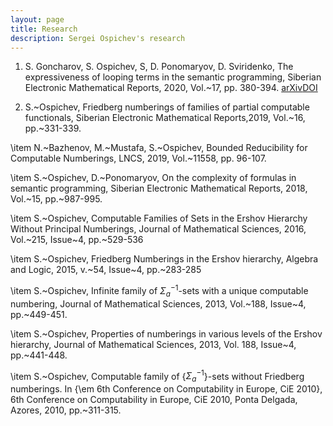 ```yaml
---
layout: page
title: Research
description: Sergei Ospichev's research
---
```




<!--#### <u>The effects of increased eye contact on feeding portions</u>
*In this paper I estimate the effect of increased eye contact on the size of feeding portions delivered by my humans. Over a period of several months I varied the amount of time I spent in locked eye contact with my masters while secretely recording the total amount of food provided each day. The results incidate that the relationship between eye contact and portion size is concave, in that as eye contact increases, the portion size increases up until a point where it begins to decrease. Future research will examine whether time spent cuddling exhibits a similar relationship.*

[click here for the most recent version of the paper]({{ BASE_PATH}}/pages/working_papers/sample-working-paper.pdf)
-->
1. S. Goncharov, S. Ospichev, S, D. Ponomaryov, D. Sviridenko, The expressiveness of looping terms in the semantic programming, Siberian Electronic Mathematical Reports, 2020, Vol.~17, pp. 380-394. [arXiv](https://arxiv.org/abs/1912.02731)[DOI](https://doi.org/10.33048/semi.2020.17.024)	
	
2. S.~Ospichev, Friedberg numberings of families of partial computable functionals, Siberian Electronic Mathematical Reports,2019, Vol.~16, pp.~331-339.	
	
\item N.~Bazhenov, M.~Mustafa, S.~Ospichev, Bounded Reducibility for Computable Numberings, LNCS, 2019, Vol.~11558, pp. 96-107. 
	
\item S.~Ospichev, D.~Ponomaryov, On the complexity of formulas in semantic programming, Siberian Electronic Mathematical Reports, 2018, Vol.~15, pp.~987-995. 
	
\item S.~Ospichev, Computable Families of Sets in the Ershov Hierarchy Without Principal
Numberings, Journal of Mathematical Sciences, 2016, Vol.~215,
Issue~4, pp.~529-536

\item S.~Ospichev, Friedberg Numberings in the Ershov hierarchy, Algebra and Logic,
2015, v.~54, Issue~4, pp.~283-285

\item S.~Ospichev, Infinite family of $\Sigma_a^{-1 }$-sets with a unique
computable numbering, Journal of Mathematical Sciences, 2013,
Vol.~188, Issue~4, pp.~449-451.

\item S.~Ospichev, Properties of numberings in various levels of the
Ershov hierarchy, Journal of Mathematical Sciences, 2013, Vol. 188,
Issue~4, pp.~441-448.

\item  S.~Ospichev, Computable family of {$\Sigma^{-1}_a$}-sets
without Friedberg numberings. In {\em 6th Conference on
Computability in Europe, CiE 2010}, 6th Conference on Computability
in Europe, CiE 2010, Ponta Delgada, Azores, 2010, pp.~311-315.

<!-- Note: this is how to write a comment in HTML. Everything in here won't show up on your webpage.-->

<!--
To increase the size of the title, use fewer # in front of the paper title.
To decrease the size of the title, use more #. 
To remove the italics, remove the * before and after the description
To remove the underline from the title, remove the <u> tags (<u> and </u>)
-->
